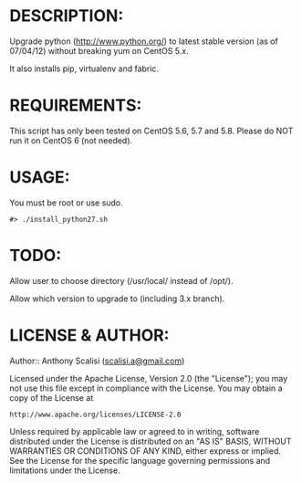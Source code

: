 # DESCRIPTION:

Upgrade python (http://www.python.org/) to latest stable version (as of 07/04/12) without breaking yum on CentOS 5.x.

It also installs pip, virtualenv and fabric.


# REQUIREMENTS:

This script has only been tested on CentOS 5.6, 5.7 and 5.8. Please do NOT run it on CentOS 6 (not needed).

# USAGE:

You must be root or use sudo.

	#> ./install_python27.sh

# TODO:

Allow user to choose directory (/usr/local/ instead of /opt/).  

Allow which version to upgrade to (including 3.x branch).

# LICENSE & AUTHOR:

Author:: Anthony Scalisi (scalisi.a@gmail.com)

Licensed under the Apache License, Version 2.0 (the "License"); you may not use this file except in compliance with the License. You may obtain a copy of the License at

	http://www.apache.org/licenses/LICENSE-2.0

Unless required by applicable law or agreed to in writing, software distributed under the License is distributed on an "AS IS" BASIS, WITHOUT WARRANTIES OR CONDITIONS OF ANY KIND, either express or implied. See the License for the specific language governing permissions and limitations under the License.
